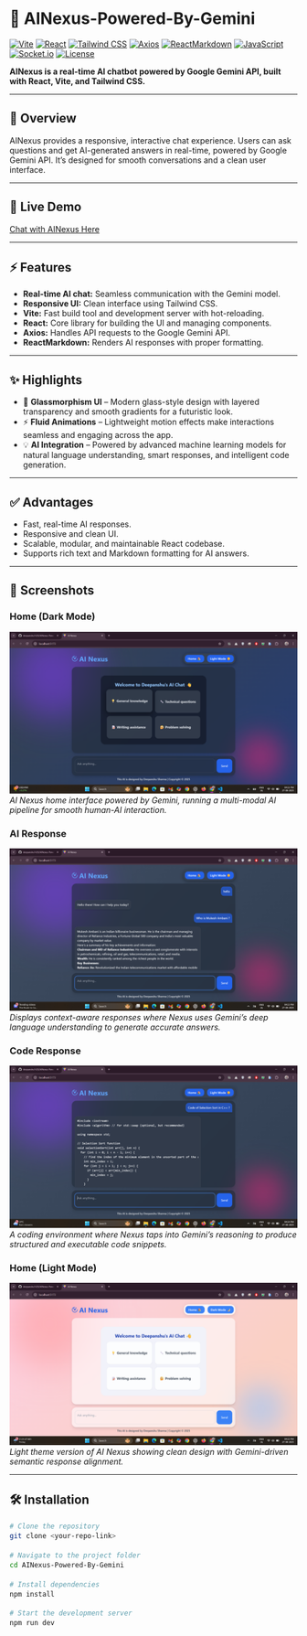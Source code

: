 # 🤖 AINexus-Powered-By-Gemini

[![Vite](https://img.shields.io/badge/Vite-v4.3-purple)](https://vitejs.dev/) 
[![React](https://img.shields.io/badge/React-v18-blue)](https://reactjs.org/) 
[![Tailwind CSS](https://img.shields.io/badge/TailwindCSS-v3.3-teal)](https://tailwindcss.com/) 
[![Axios](https://img.shields.io/badge/Axios-v1.4-orange)](https://axios-http.com/) 
[![ReactMarkdown](https://img.shields.io/badge/ReactMarkdown-v8.0-lightgrey)](https://github.com/remarkjs/react-markdown) 
[![JavaScript](https://img.shields.io/badge/JavaScript-ES6%2B-yellow)](https://developer.mozilla.org/docs/Web/JavaScript) 
[![Socket.io](https://img.shields.io/badge/Socket.io-v4.7-indigo)](https://socket.io/) 
[![License](https://img.shields.io/badge/License-MIT-green)](LICENSE)

**AINexus is a real-time AI chatbot powered by Google Gemini API, built with React, Vite, and Tailwind CSS.**

---

## 🌟 Overview
AINexus provides a responsive, interactive chat experience. Users can ask questions and get AI-generated answers in real-time, powered by Google Gemini API. It’s designed for smooth conversations and a clean user interface.

---

## 🌟 Live Demo
[Chat with AINexus Here](http://ainexus-online.netlify.app)

---

## ⚡ Features
- **Real-time AI chat:** Seamless communication with the Gemini model.  
- **Responsive UI:** Clean interface using Tailwind CSS.  
- **Vite:** Fast build tool and development server with hot-reloading.  
- **React:** Core library for building the UI and managing components.  
- **Axios:** Handles API requests to the Google Gemini API.  
- **ReactMarkdown:** Renders AI responses with proper formatting.

---

## ✨ Highlights
- 🎨 **Glassmorphism UI** – Modern glass-style design with layered transparency and smooth gradients for a futuristic look.  
- ⚡ **Fluid Animations** – Lightweight motion effects make interactions seamless and engaging across the app.  
- 💡 **AI Integration** – Powered by advanced machine learning models for natural language understanding, smart responses, and intelligent code generation.  

---

## ✅ Advantages
- Fast, real-time AI responses.  
- Responsive and clean UI.  
- Scalable, modular, and maintainable React codebase.  
- Supports rich text and Markdown formatting for AI answers.

---

## 📸 Screenshots

### Home (Dark Mode)
![Home Dark Mode](./screenshots/HomeDarkMode.png)  
*AI Nexus home interface powered by Gemini, running a multi-modal AI pipeline for smooth human-AI interaction.*

### AI Response
![AI Response](./screenshots/Response.png)  
*Displays context-aware responses where Nexus uses Gemini’s deep language understanding to generate accurate answers.*

### Code Response
![Code Response](./screenshots/CodeResponse.png)  
*A coding environment where Nexus taps into Gemini’s reasoning to produce structured and executable code snippets.*

### Home (Light Mode)
![Home Light Mode](./screenshots/HomeLightMode.png)  
*Light theme version of AI Nexus showing clean design with Gemini-driven semantic response alignment.*

---

## 🛠 Installation

```bash
# Clone the repository
git clone <your-repo-link>

# Navigate to the project folder
cd AINexus-Powered-By-Gemini

# Install dependencies
npm install

# Start the development server
npm run dev
